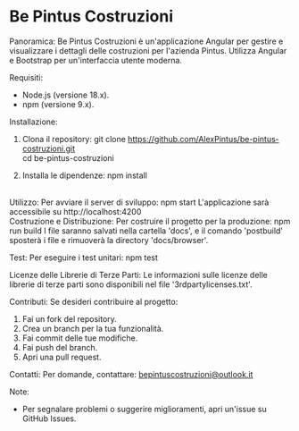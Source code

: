 <h1>Be Pintus Costruzioni</h1>

Panoramica:
Be Pintus Costruzioni è un'applicazione Angular per gestire e visualizzare i dettagli delle costruzioni per l'azienda Pintus. Utilizza Angular e Bootstrap per un'interfaccia utente moderna.

Requisiti:
- Node.js (versione 18.x).
- npm (versione 9.x).

Installazione:
1. Clona il repository:
   git clone https://github.com/AlexPintus/be-pintus-costruzioni.git
   <br>
   cd be-pintus-costruzioni

2. Installa le dipendenze:
   npm install

<br>
Utilizzo:
Per avviare il server di sviluppo:
   npm start
   L'applicazione sarà accessibile su http://localhost:4200

<br>
Costruzione e Distribuzione:
Per costruire il progetto per la produzione:
   npm run build
   I file saranno salvati nella cartella 'docs', e il comando 'postbuild' sposterà i file e rimuoverà la directory 'docs/browser'.

Test:
Per eseguire i test unitari:
   npm test

Licenze delle Librerie di Terze Parti:
Le informazioni sulle licenze delle librerie di terze parti sono disponibili nel file '3rdpartylicenses.txt'.

Contributi:
Se desideri contribuire al progetto:
1. Fai un fork del repository.
2. Crea un branch per la tua funzionalità.
3. Fai commit delle tue modifiche.
4. Fai push del branch.
5. Apri una pull request.

Contatti:
Per domande, contattare: <a href="mailto:bepintuscostruzioni@outlook.it"> bepintuscostruzioni&#64;outlook.it</a>

Note:
- Per segnalare problemi o suggerire miglioramenti, apri un'issue su GitHub Issues.
